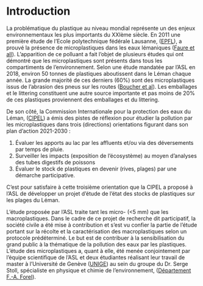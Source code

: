 # Introduction

La problématique du plastique au niveau mondial représente un des enjeux environnementaux les plus importants du 
XXIème siècle. En 2011 une première étude de l’Ecole polytechnique fédérale Lausanne, ([EPFL](https://www.epfl.ch/about/)), a prouvé la présence de microplastiques dans les eaux lémaniques ([Faure et all](faure_et_all)). L’apparition de ce polluant a fait l’objet de plusieurs études qui ont démontré que les microplastiques sont présents dans tous les compartiments de l’environnement. Selon une étude mandatée par l’ASL en 2018, environ 50 tonnes de plastiques aboutissent dans le Léman chaque année. La grande majorité de ces derniers (60%) sont des microplastiques issus de l’abrasion des pneus sur les routes ([Boucher et al](boucher_et_all)). Les emballages et le littering constituent une autre source importante et pas moins de 20% de ces plastiques proviennent des emballages et du littering.

De son côté, la Commission Internationale pour la protection des eaux du Léman, ([CIPEL](https://www.cipel.org/en/)) a émis des pistes de réflexion pour étudier la pollution par les microplastiques dans trois (directions) orientations figurant dans son plan d’action 2021-2030 :

1. Évaluer les apports au lac par les affluents et/ou via des déversements par temps de pluie. 
2. Surveiller les impacts (exposition de l’écosystème) au moyen d’analyses des tubes digestifs de poissons 
3. Évaluer le stock de plastiques en devenir (rives, plages) par une démarche participative.

C’est pour satisfaire à cette troisième orientation que la CIPEL a proposé à l’ASL de développer un projet d’étude de l’état des stocks de plastiques sur les plages du Léman. 

L’étude proposée par l’ASL traite tant les micro- (<5 mm) que les macroplastiques. Dans le cadre de ce projet de recherche dit participatif, la société civile a été mise à contribution et s’est vu confier la partie de l’étude portant sur la récolte et la caractérisation des macroplastiques selon un protocole prédéterminé. Le but est de contribuer à la sensibilisation du grand public à la thématique de la pollution des eaux par les plastiques. L’étude des microplastiques a, quant à elle, été menée conjointement par l’équipe scientifique de l’ASL et deux étudiantes réalisant leur travail de master à l’Université de Genève ([UNIGE](https://www.unige.ch/)) au sein du groupe du Dr. Serge Stoll, spécialiste en physique et chimie de l’environnement, ([Département F.-A. Forel](https://www.unige.ch/forel/)).

